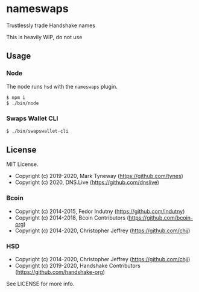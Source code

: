 # nameswaps

Trustlessly trade Handshake names

This is heavily WIP, do not use

## Usage

### Node

The node runs `hsd` with the `nameswaps` plugin.

```bash
$ npm i
$ ./bin/node
```

### Swaps Wallet CLI

```bash
$ ./bin/swapswallet-cli
```
## License

MIT License.

- Copyright (c) 2019-2020, Mark Tyneway (https://github.com/tynes)
- Copyright (c) 2020, DNS.Live (https://github.com/dnslive)

### Bcoin

- Copyright (c) 2014-2015, Fedor Indutny (https://github.com/indutny)
- Copyright (c) 2014-2018, Bcoin Contributors (https://github.com/bcoin-org)
- Copyright (c) 2014-2020, Christopher Jeffrey (https://github.com/chjj)

### HSD

- Copyright (c) 2014-2020, Christopher Jeffrey (https://github.com/chjj)
- Copyright (c) 2019-2020, Handshake Contributors (https://github.com/handshake-org)

See LICENSE for more info.
